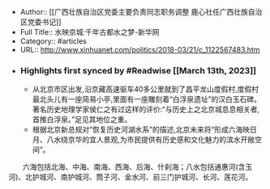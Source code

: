 - Author:: [[广西壮族自治区党委主要负责同志职务调整 鹿心社任广西壮族自治区党委书记]]
- Full Title:: 水映京城:千年古都水之梦-新华网
- Category:: #articles
- URL:: http://www.xinhuanet.com/politics/2018-03/21/c_1122567483.htm
- ### Highlights first synced by #Readwise [[March 13th, 2023]]
    - 从北京市区出发,沿京藏高速驱车40多公里就到了昌平龙山度假村,度假村最北头儿有一座简易小亭,里面有一座雕刻着“白浮泉遗址”的汉白玉石碑。著名历史地理学家侯仁之有过这样的评价:“与历史上之北京城息息相关者,首推白浮泉。”足见其地位之重。
    - 根据北京新总规对“恢复历史河湖水系”的描述,北京未来将“形成六海映日月、八水绕京华的宜人景观,为市民提供有历史感和文化魅力的滨水开敞空间”。


　　六海包括北海、中海、南海、西海、后海、什刹海；八水包括通惠河(含玉河)、北护城河、南护城河、筒子河、金水河、前三门护城河、长河、莲花河。
